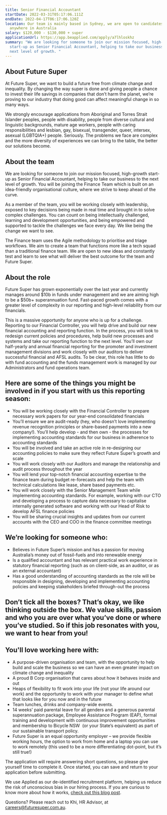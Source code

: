```yaml
---
title: Senior Financial Accountant
startDate: 2022-03-31T05:17:06.111Z
endDate: 2022-04-17T06:17:06.120Z
location: Our team is mainly based in Sydney, we are open to candidates from
  anywhere in Australia
salary: $120,000 - $130,000 + super
applicationUrl: https://app.beapplied.com/apply/a7lhloskhz
summary: "We are looking for someone to join our mission focused, high-growth
  start-up as Senior Financial Accountant, helping to take our business to the
  next level of growth. "
---
```


## About Future Super

At Future Super, we want to build a future free from climate change and inequality. By changing the way super is done and giving people a chance to invest their life savings in companies that don’t harm the planet, we’re proving to our industry that doing good can affect meaningful change in so many ways.

We strongly encourage applications from Aboriginal and Torres Strait Islander peoples, people with disability, people from diverse cultural and linguistic backgrounds, mature age workers, people with caring responsibilities and lesbian, gay, bisexual, transgender, queer, intersex, asexual (LGBTQIA+) people. Seriously. The problems we face are complex and the more diversity of experiences we can bring to the table, the better our solutions become.

## About the team

We are looking for someone to join our mission focused, high-growth start-up as Senior Financial Accountant, helping to take our business to the next level of growth. You will be joining the Finance Team which is built on an idea-friendly organisational culture, where we strive to keep ahead of the curve.

As a member of the team, you will be working closely with leadership, exposed to key decisions being made in real time and brought in to solve complex challenges. You can count on being intellectually challenged, learning and development opportunities, and being empowered and supported to tackle the challenges we face every day. We like being the change we want to see.

The Finance team uses the Agile methodology to prioritise and triage workflows. We aim to create a team that functions more like a tech squad than a traditional finance team. We are open to new ideas and constantly test and learn to see what will deliver the best outcome for the team and Future Super.

## About the role

Future Super has grown exponentially over the last year and currently manages around $10b in funds under management and we are aiming high to be a $50b+ superannuation fund. Fast-paced growth comes with a greater level of complexity in our reporting and high-level reliability from our financials.

This is a massive opportunity for anyone who is up for a challenge. Reporting to our Financial Controller, you will help drive and build our new financial accounting and reporting function. In the process, you will look to redesign current policies and procedures, help build new processes and systems and take our reporting function to the next level. You’ll own our half-yearly and annual financial reporting for the promoter and investment management divisions and work closely with our auditors to deliver successful financial and AFSL audits. To be clear, this role has little to do with fund accounting and the funds management work is managed by our Administrators and fund operations team.

## Here are some of the things you might be involved in if you start with us this reporting season:

- You will be working closely with the Financial Controller to prepare necessary work papers for our year-end consolidated financials
- You’ll ensure we are audit-ready (hey, who doesn’t love implementing revenue recognition principles or share-based payments into a new company!). You’ll help develop - and then own - the processes for implementing accounting standards for our business in adherence to accounting standards
- You will be involved and take an active role in re-designing our accounting policies to make sure they reflect Future Super’s growth and scale
- You will work closely with our Auditors and manage the relationship and audit process throughout the year
- You will lend your top-notch financial accounting expertise to the finance team during budget re-forecasts and help the team with technical calculations like lease, share based payments etc.
- You will work closely with the Senior Management Team while implementing accounting standards. For example, working with our CTO and developing a process to capture data necessary to capitalise internally generated software and working with our Head of Risk to develop AFSL finance policies
- You will be sharing crucial insights and updates from our current accounts with the CEO and COO in the finance committee meetings

## We’re looking for someone who:

- Believes in Future Super’s mission and has a passion for moving Australia’s money out of fossil-fuels and into renewable energy
- Is a qualified accountant and has relevant practical work experience in statutory financial reporting (such as on client-side, as an auditor, or as an external accountant)
- Has a good understanding of accounting standards as the role will be responsible in designing, developing and implementing accounting policies and keeping stakeholders briefed through-out the process

## Don’t tick all the boxes? That’s okay, we like thinking outside the box. We value skills, passion and who you are over what you’ve done or where you’ve studied. So if this job resonates with you, we want to hear from you!

## You'll love working here with:

- A purpose-driven organisation and team, with the opportunity to help build and scale the business so we can have an even greater impact on climate change and inequality
- A proud B Corp organisation that cares about how it behaves inside and out
- Heaps of flexibility to fit work into your life (not your life around our work) and the opportunity to work with your manager to define what that looks like for you now and in the future
- Team lunches, drinks and company-wide events.
- 14 weeks’ paid parental leave for all genders and a generous parental superannuation package, Employee Assistance Program (EAP), formal training and development with continuous improvement opportunities and membership to Bicycle NSW  (or your State’s equivalent) as part of our sustainable transport policy.
- Future Super is an equal opportunity employer – we provide flexible working hours, the option to work from home and a laptop you can use to work remotely (this used to be a more differentiating dot-point, but it’s still true!)

The application will require answering short questions, so please give yourself time to complete it. Once started, you can save and return to your application before submitting.

We use Applied as our de-identified recruitment platform, helping us reduce the risk of unconscious bias in our hiring process. If you are curious to know more about how it works, [check out this blog post](https://www.linkedin.com/pulse/how-de-identified-recruitment-improving-diversity-our-veronica/?trackingId=0MnwcX%2BBRQSOTl0oogaIbA%3D%3D).

Questions? Please reach out to Khi, HR Advisor, at careers@futuresuper.com.au.
